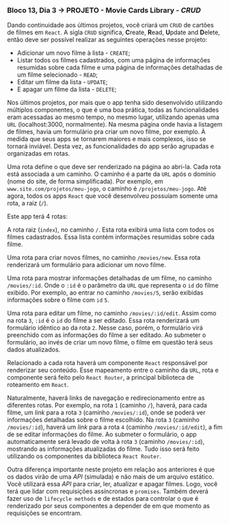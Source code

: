 ### Bloco 13, Dia 3 -> PROJETO - Movie Cards Library - _CRUD_

Dando continuidade aos últimos projetos, você criará um `CRUD` de cartões de filmes em `React`. A sigla `CRUD` significa, **C**reate, **R**ead, **U**pdate and **D**elete, então deve ser possível realizar as seguintes operações nesse projeto:

 - Adicionar um novo filme à lista - `CREATE`;
 - Listar todos os filmes cadastrados, com uma página de informações resumidas sobre cada filme e uma página de informações detalhadas de um filme selecionado - `READ`;
 - Editar um filme da lista - `UPDATE`;
 - E apagar um filme da lista - `DELETE`;

Nos últimos projetos, por mais que o app tenha sido desenvolvido utilizando múltiplos componentes, o que é uma boa prática, todas as funcionalidades eram acessadas ao mesmo tempo, no mesmo lugar, utilizando apenas uma `URL` (localhost:3000, normalmente). Na mesma página onde havia a listagem de filmes, havia um formulário pra criar um novo filme, por exemplo. À medida que seus apps se tornarem maiores e mais complexos, isso se tornará inviável. Desta vez, as funcionalidades do app serão agrupadas e organizadas em rotas.

Uma rota define o que deve ser renderizado na página ao abri-la. Cada rota está associada a um caminho. O caminho é a parte da `URL` após o domínio (nome do site, de forma simplificada). Por exemplo, em `www.site.com/projetos/meu-jogo`, o caminho é `/projetos/meu-jogo`. Até agora, todos os apps `React` que você desenvolveu possuíam somente uma rota, a raiz (`/`).

Este app terá 4 rotas:

A rota raiz (`index`), no caminho `/`. Esta rota exibirá uma lista com todos os filmes cadastrados. Essa lista contém informações resumidas sobre cada filme.

Uma rota para criar novos filmes, no caminho `/movies/new`. Essa rota renderizará um formulário para adicionar um novo filme.

Uma rota para mostrar informações detalhadas de um filme, no caminho `/movies/:id`. Onde o `:id` é o parâmetro da `URL` que representa o `id` do filme exibido. Por exemplo, ao entrar no caminho `/movies/5`, serão exibidas informações sobre o filme com `id` `5`.

Uma rota para editar um filme, no caminho `/movies/:id/edit`. Assim como na rota `3`, `:id` é o `id` do filme a ser editado. Essa rota renderizará um formulário idêntico ao da rota `2`. Nesse caso, porém, o formulário virá preenchido com as informações do filme a ser editado. Ao submeter o formulário, ao invés de criar um novo filme, o filme em questão terá seus dados atualizados.

Relacionado a cada rota haverá um componente `React` responsável por renderizar seu conteúdo. Esse mapeamento entre o caminho da `URL`, rota e componente será feito pelo `React Router`, a principal biblioteca de roteamento em `React`.

Naturalmente, haverá links de navegação e redirecionamento entre as diferentes rotas. Por exemplo, na rota `1` (caminho `/`), haverá, para cada filme, um _link_ para a rota `3` (caminho `/movies/:id`), onde se poderá ver informações detalhadas sobre o filme escolhido. Na rota `3` (caminho `/movies/:id`), haverá um _link_ para a rota `4` (caminho `/movies/:id/edit`), a fim de se editar informações do filme. Ao submeter o formulário, o app automaticamente será levado de volta à rota `3` (caminho `/movies/:id`), mostrando as informações atualizadas do filme. Tudo isso será feito utilizando os componentes da biblioteca `React Router`.

Outra diferença importante neste projeto em relação aos anteriores é que os dados virão de uma _API_ (simulada) e não mais de um arquivo estático. Você utilizará essa _API_ para criar, ler, atualizar e apagar filmes. Logo, você terá que lidar com requisições assíncronas e `promises`. Também deverá fazer uso de `lifecycle methods` e de estados para controlar o que é renderizado por seus componentes a depender de em que momento as requisições se encontram.
